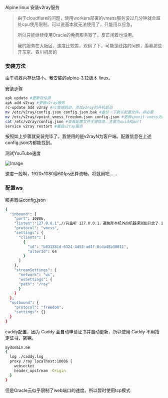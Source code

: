 Alpine linux 安装v2ray服务

> 由于cloudflare的问题，使用workers部署的vmess服务没过几分钟就会超处cpu使用限制。可以说基本就无法使用了，只能用以应急。
>
> 所以只能继续使用Oracle的免费服务器了。反正闲着也没用。
>
> 我的服务在大阪区，速度比较差，观察了下，可能是线路的问题，羡慕那些开东京、春川机房的

### 安装方法

由于机器内存比较小。我安装的alpine-3.12版本 linux。

安装步骤

```sh
apk update #更新软件源
apk add v2ray #安装v2ray服务
rc-update add v2ray #rc管理启动，添加v2ray的开机启动
mv /etc/v2ray/config.json config.json.bak #备份一下默认配置文件。非必要
mv /etc/v2ray/vpoint_vmess_freedom.json config.json #更改vponit-vmess为默认配置
cat /etc/v2ray/config.json #查看配置文件关键信息，主要为uuid和port
service v2ray restart #重启v2ray服务
```

按照如上步骤就安装完毕了。我使用的是v2rayN为客户端。配置信息在上述config.json内都能找到。

测试YouTube速度

![Image](https://github.com/user-attachments/assets/aa2f6924-a558-4b9d-a12b-40dca9e8123c)

速度一般啊，1920x1080@60fps还算流畅，将就用吧……


### 配置ws

服务器端config.json

```sh
{
  "inbound": {
    "port": 10086,
    "listen":"127.0.0.1",//只监听 127.0.0.1，避免除本机外的机器探测到开放了 10000 端口
    "protocol": "vmess",
    "settings": {
      "clients": [
        {
          "id": "b831381d-6324-4d53-ad4f-8cda48b30811",
          "alterId": 64
        }
      ]
    },
    "streamSettings": {
      "network": "ws",
      "wsSettings": {
      "path": "/ray"
      }
    }
  },
  "outbound": {
    "protocol": "freedom",
    "settings": {}
  }
}
```

caddy配置，因为 Caddy 会自动申请证书并自动更新，所以使用 Caddy 不用指定证书、密钥。


```sh
mydomain.me
{
  log ./caddy.log
  proxy /ray localhost:10086 {
    websocket
    header_upstream -Origin
  }
}
```

但是Oracle云似乎限制了web端口的速度。所以暂时使用tcp模式